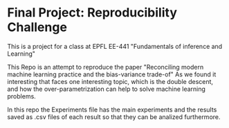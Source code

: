 # Final Project: Reproducibility Challenge 

This is a project for a class at EPFL EE-441 "Fundamentals of inference and Learning"

This Repo is an attempt to reproduce the paper "Reconciling modern machine learning practice
and the bias-variance trade-of" As we found it interesting that faces one interesting topic, which is the double descent, and how the over-parametrization can help to solve machine learning problems.

In this repo the Experiments file has the main experiments and the results saved as .csv files of each result so that they can be analized furthermore. 
